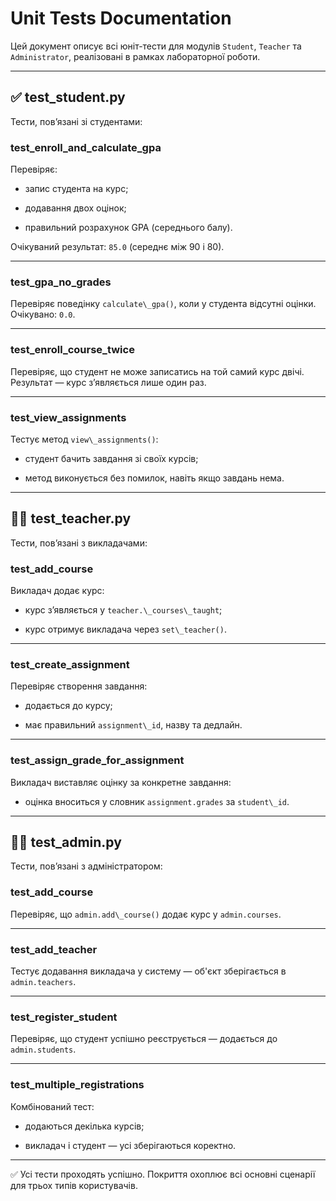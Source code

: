 #  Unit Tests Documentation

Цей документ описує всі юніт-тести для модулів `Student`, `Teacher` та `Administrator`, реалізовані в рамках лабораторної роботи.

---

## ✅ test\_student.py

Тести, пов’язані зі студентами:

### test\_enroll\_and\_calculate\_gpa

Перевіряє:

- запис студента на курс;

- додавання двох оцінок;

- правильний розрахунок GPA (середнього балу).

Очікуваний результат: `85.0` (середнє між 90 і 80).

---

### test\_gpa\_no\_grades

Перевіряє поведінку `calculate\_gpa()`, коли у студента відсутні оцінки. Очікувано: `0.0`.

---

### test\_enroll\_course\_twice

Перевіряє, що студент не може записатись на той самий курс двічі. Результат — курс з’являється лише один раз.

---

### test\_view\_assignments

Тестує метод `view\_assignments()`:

- студент бачить завдання зі своїх курсів;

- метод виконується без помилок, навіть якщо завдань нема.

---

## 👨‍🏫 test\_teacher.py

Тести, пов’язані з викладачами:

### test\_add\_course

Викладач додає курс:

- курс з’являється у `teacher.\_courses\_taught`;

- курс отримує викладача через `set\_teacher()`.

---

### test\_create\_assignment

Перевіряє створення завдання:

- додається до курсу;

- має правильний `assignment\_id`, назву та дедлайн.

---


### test\_assign\_grade\_for\_assignment

Викладач виставляє оцінку за конкретне завдання:

- оцінка вноситься у словник `assignment.grades` за `student\_id`.

---

## 🧑‍💼 test\_admin.py

Тести, пов’язані з адміністратором:

### test\_add\_course

Перевіряє, що `admin.add\_course()` додає курс у `admin.courses`.

---

### test\_add\_teacher

Тестує додавання викладача у систему — об'єкт зберігається в `admin.teachers`.

---

### test\_register\_student

Перевіряє, що студент успішно реєструється — додається до `admin.students`.

---

### test\_multiple\_registrations

Комбінований тест:

- додаються декілька курсів;

- викладач і студент — усі зберігаються коректно.

---

✅ Усі тести проходять успішно. Покриття охоплює всі основні сценарії для трьох типів користувачів.

